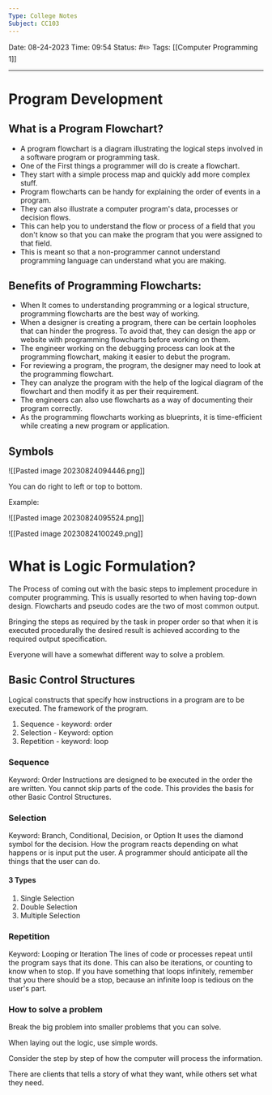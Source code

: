 ```yaml
---
Type: College Notes
Subject: CC103
---
```

Date: 08-24-2023
Time: 09:54
Status: #✏️
Tags: [[Computer Programming 1]]

----
# Program Development

## What is a Program Flowchart?
- A program flowchart is a diagram illustrating the logical steps involved in a software program or programming task. 
- One of the First things a programmer will do is create a flowchart.
- They start with a simple process map and quickly add more complex stuff.
- Program flowcharts can be handy for explaining the order of events in a program.
- They can also illustrate a computer program's data, processes or decision flows.
- This can help you to understand the flow or process of a field that you don't know so that you can make the program that you were assigned to that field. 
- This is meant so that a non-programmer cannot understand programming language can understand what you are making. 
## Benefits of Programming Flowcharts:
- When It comes to understanding programming or a logical structure, programming flowcharts are the best way of working. 
- When a designer is creating a program, there can be certain loopholes that can hinder the progress. To avoid that, they can design the app or website with programming flowcharts before working on them. 
- The engineer working on the debugging process can look at the programming flowchart, making it easier to debut the program.
- For reviewing a program, the program, the designer may need to look at the programming flowchart.
- They can analyze the program with  the help of the logical diagram of the flowchart and then modify it as per their requirement. 
- The engineers can also use flowcharts as a way of documenting their program correctly.
- As the programming flowcharts working as blueprints, it is time-efficient while creating a new program or application. 
## Symbols 
![[Pasted image 20230824094446.png]]

You can do right to left or top to bottom.

Example:

![[Pasted image 20230824095524.png]]

![[Pasted image 20230824100249.png]]

# What is Logic Formulation?

The Process of coming out with the basic steps to implement  procedure in computer programming.
This is usually resorted to when having top-down design.
Flowcharts and pseudo codes are the two of most common output.

Bringing the steps as required by the task in proper order so that when it is executed procedurally the desired result is achieved according to the required output specification. 

Everyone will have a somewhat different way to solve a problem.

## Basic Control Structures
Logical constructs that specify how instructions in a program are to be executed. The framework of the program.
1. Sequence - keyword: order
2. Selection - Keyword: option
3. Repetition - keyword: loop

### Sequence
Keyword: Order
Instructions are designed to be executed in the order the are written. You cannot skip parts of the code.
This provides the basis for other Basic Control Structures.

### Selection 
Keyword: Branch, Conditional, Decision, or Option
It uses the diamond symbol for the decision. 
How the program reacts depending on what happens or is input put the user.
A programmer should anticipate all the things that the user can do. 
#### 3 Types
1. Single Selection
2. Double Selection
3. Multiple Selection

### Repetition
Keyword: Looping or Iteration
The lines of code or processes repeat until the program says that its done.
This can also be iterations, or counting to know when to stop. 
If you have something that loops infinitely, remember that you there should be a stop, because an infinite loop is tedious on the user's part.

### How to solve a problem
Break the big problem into smaller problems that you can solve.

When laying out the logic, use simple words. 

Consider the step by step of how the computer will process the information.

There are clients that tells a story of what they want, while others set what they need. 